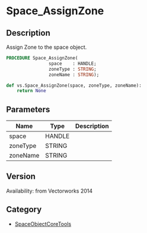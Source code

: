 # Space_AssignZone

## Description
Assign Zone to the space object.

```pascal
PROCEDURE Space_AssignZone(
				space    : HANDLE;
				zoneType : STRING;
				zoneName : STRING);
```

```python
def vs.Space_AssignZone(space, zoneType, zoneName):
    return None
```

## Parameters
|Name|Type|Description|
|---|---|---|
|space|HANDLE|   |
|zoneType|STRING|   |
|zoneName|STRING|   |

## Version
Availability: from Vectorworks 2014

## Category
* [SpaceObjectCoreTools](../Categories/SpaceObjectCoreTools.md)
